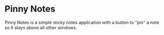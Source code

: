 # Pinny Notes
Pinny Notes is a simple sticky notes application with a button to "pin" a note so it stays above all other windows.

